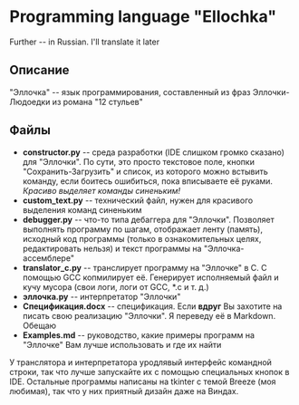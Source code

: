 # Programming language "Ellochka"
Further -- in Russian. I'll translate it later

## Описание
"Эллочка" -- язык программирования, составленный из фраз Эллочки-Людоедки из романа "12 стульев"

## Файлы
* **constructor.py** -- среда разработки (IDE слишком громко сказано) для "Эллочки". По сути, это просто текстовое поле, кнопки "Сохранить-Загрузить" и список, из которого можно встывить команду, если боитесь ошибиться, пока вписываете её руками. *Красиво выделяет команды синеньким!*
* **custom_text.py** -- технический файл, нужен для красивого выделения команд синеньким
* **debugger.py** -- что-то типа дебаггера для "Эллочки". Позволяет выполнять программу по шагам, отображает ленту (память), исходный код программы (только в ознакомительных целях, редактировать нельзя) и текст программы на "Эллочка-ассемблере"
* **translator_c.py** -- транслирует программу на "Эллочке" в C. С помощью GCC копмилирует её. Генерирует исполняемый файл и кучу мусора (свои логи, логи от GCC, \*.c и т. д.)
* **эллочка.py** -- интерпретатор "Эллочки"
* **Спецификация.docx** -- спецификация. Если **вдруг** Вы захотите на писать свою реализацию "Эллочки". Я переведу её в Markdown. Обещаю
* **Examples.md** -- руководство, какие примеры программ на "Эллочке" Вам лучше использовать и где их найти

У транслятора и интерпретатора уродлявый интерфейс командной строки, так что лучше запускайте их с помощью специальных кнопок в IDE. Остальные программы написаны на tkinter с темой Breeze (моя любимая), так что у них приятный дизайн даже на Виндах.
